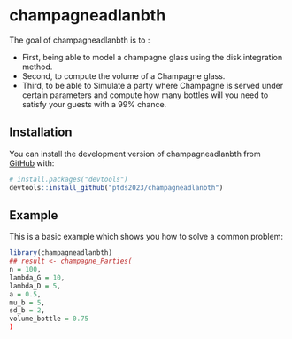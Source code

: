 
# champagneadlanbth

<!-- badges: start -->
<!-- badges: end -->

The goal of champagneadlanbth is to : 
- First, being able to model a champagne glass using the disk integration method.
- Second, to compute the volume of a Champagne glass.
- Third, to be able to Simulate a party where Champagne is served under certain parameters and compute how many bottles will you need to satisfy your guests with a 99% chance. 

## Installation

You can install the development version of champagneadlanbth from [GitHub](https://github.com/) with:

``` r
# install.packages("devtools")
devtools::install_github("ptds2023/champagneadlanbth")
```

## Example

This is a basic example which shows you how to solve a common problem:

``` r
library(champagneadlanbth)
## result <- champagne_Parties(
n = 100,
lambda_G = 10,
lambda_D = 5,
a = 0.5,
mu_b = 5,
sd_b = 2,
volume_bottle = 0.75
)
```

